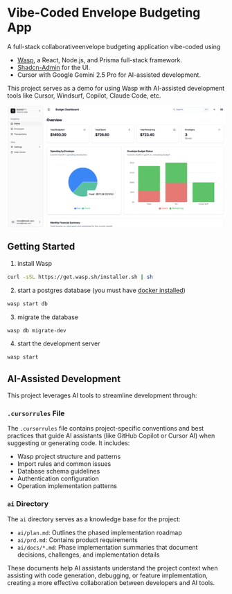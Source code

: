 # Vibe-Coded Envelope Budgeting App

A full-stack collaborativeenvelope budgeting application vibe-coded using
- [Wasp](https://wasp.sh), a React, Node.js, and Prisma full-stack framework.
- [Shadcn-Admin](https://github.com/satnaing/shadcn-admin) for the UI.
- Cursor with Google Gemini 2.5 Pro for AI-assisted development.

This project serves as a demo for using Wasp with AI-assisted development tools like Cursor, Windsurf, Copilot, Claude Code, etc.

![Envelope Budgeting App](./public/env-budgeting-vibecode.png)

## Getting Started

1. install Wasp

```bash
curl -sSL https://get.wasp.sh/installer.sh | sh
```

2. start a postgres database (you must have [docker installed](https://www.docker.com/get-started/))

```bash
wasp start db
```

3. migrate the database

```bash
wasp db migrate-dev
```

4. start the development server

```bash
wasp start
```

## AI-Assisted Development

This project leverages AI tools to streamline development through:

### `.cursorrules` File

The `.cursorrules` file contains project-specific conventions and best practices that guide AI assistants (like GitHub Copilot or Cursor AI) when suggesting or generating code. It includes:

- Wasp project structure and patterns
- Import rules and common issues
- Database schema guidelines
- Authentication configuration
- Operation implementation patterns

### `ai` Directory

The `ai` directory serves as a knowledge base for the project:

- `ai/plan.md`: Outlines the phased implementation roadmap
- `ai/prd.md`: Contains product requirements
- `ai/docs/*.md`: Phase implementation summaries that document decisions, challenges, and implementation details

These documents help AI assistants understand the project context when assisting with code generation, debugging, or feature implementation, creating a more effective collaboration between developers and AI tools.